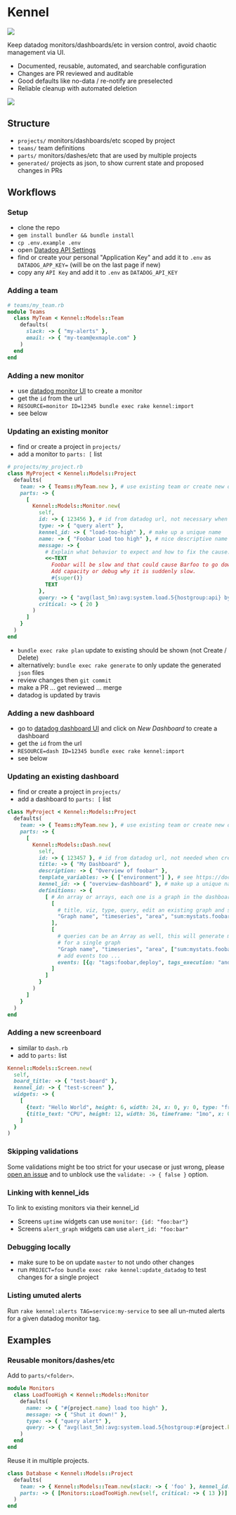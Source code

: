 # Kennel

![](github/cage.jpg?raw=true)

Keep datadog monitors/dashboards/etc in version control, avoid chaotic management via UI.

 - Documented, reusable, automated, and searchable configuration
 - Changes are PR reviewed and auditable
 - Good defaults like no-data / re-notify are preselected
 - Reliable cleanup with automated deletion

![](github/screen.png?raw=true)

## Structure

 - `projects/` monitors/dashboards/etc scoped by project
 - `teams/` team definitions
 - `parts/` monitors/dashes/etc that are used by multiple projects
 - `generated/` projects as json, to show current state and proposed changes in PRs

## Workflows

### Setup
 - clone the repo
 - `gem install bundler && bundle install`
 - `cp .env.example .env`
 - open [Datadog API Settings](https://app.datadoghq.com/account/settings#api)
 - find or create your personal "Application Key" and add it to `.env` as `DATADOG_APP_KEY=` (will be on the last page if new)
 - copy any `API Key` and add it to `.env` as `DATADOG_API_KEY`

### Adding a team

```Ruby
# teams/my_team.rb
module Teams
  class MyTeam < Kennel::Models::Team
    defaults(
      slack: -> { "my-alerts" },
      email: -> { "my-team@exmaple.com" }
    )
  end
end
```

### Adding a new monitor
 - use [datadog monitor UI](https://app.datadoghq.com/monitors#create/metric) to create a monitor
 - get the `id` from the url
 - `RESOURCE=monitor ID=12345 bundle exec rake kennel:import`
 - see below

### Updating an existing monitor
 - find or create a project in `projects/`
 - add a monitor to `parts: [` list
  ```Ruby
  # projects/my_project.rb
  class MyProject < Kennel::Models::Project
    defaults(
      team: -> { Teams::MyTeam.new }, # use existing team or create new one in teams/
      parts: -> {
        [
          Kennel::Models::Monitor.new(
            self,
            id: -> { 123456 }, # id from datadog url, not necessary when creating a new monitor
            type: -> { "query alert" },
            kennel_id: -> { "load-too-high" }, # make up a unique name
            name: -> { "Foobar Load too high" }, # nice descriptive name that will show up in alerts and emails
            message: -> {
              # Explain what behavior to expect and how to fix the cause. Use #{super()} to add team notifications.
              <<~TEXT
                Foobar will be slow and that could cause Barfoo to go down.
                Add capacity or debug why it is suddenly slow.
                #{super()}
              TEXT
            },
            query: -> { "avg(last_5m):avg:system.load.5{hostgroup:api} by {pod} > #{critical}" }, # replace actual value with #{critical} to keep them in sync
            critical: -> { 20 }
          )
        ]
      }
    )
  end
  ```
 - `bundle exec rake plan` update to existing should be shown (not Create / Delete)
 - alternatively: `bundle exec rake generate` to only update the generated `json` files
 - review changes then `git commit`
 - make a PR ... get reviewed ... merge
 - datadog is updated by travis

### Adding a new dashboard
 - go to [datadog dashboard UI](https://app.datadoghq.com/dash/list) and click on _New Dashboard_ to create a dashboard
 - get the `id` from the url
 - `RESOURCE=dash ID=12345 bundle exec rake kennel:import`
 - see below

### Updating an existing dashboard
 - find or create a project in `projects/`
 - add a dashboard to `parts: [` list
  ```Ruby
  class MyProject < Kennel::Models::Project
    defaults(
      team: -> { Teams::MyTeam.new }, # use existing team or create new one in teams/
      parts: -> {
        [
          Kennel::Models::Dash.new(
            self,
            id: -> { 123457 }, # id from datadog url, not needed when creating a new dashboard
            title: -> { "My Dashboard" },
            description: -> { "Overview of foobar" },
            template_variables: -> { ["environment"] }, # see https://docs.datadoghq.com/api/?lang=ruby#timeboards
            kennel_id: -> { "overview-dashboard" }, # make up a unique name
            definitions: -> {
              [ # An array or arrays, each one is a graph in the dashboard, alternatively a hash for finer control
                [
                  # title, viz, type, query, edit an existing graph and see the json definition
                  "Graph name", "timeseries", "area", "sum:mystats.foobar{$environment}"
                ],
                [
                  # queries can be an Array as well, this will generate multiple requests
                  # for a single graph
                  "Graph name", "timeseries", "area", ["sum:mystats.foobar{$environment}", "sum:mystats.success{$environment}"],
                  # add events too ...
                  events: [{q: "tags:foobar,deploy", tags_execution: "and"}]
                ]
              ]
            }
          )
        ]
      }
    )
  end
 ```

### Adding a new screenboard
 - similar to `dash.rb`
 - add to `parts:` list
  ```Ruby
  Kennel::Models::Screen.new(
    self,
    board_title: -> { "test-board" },
    kennel_id: -> { "test-screen" },
    widgets: -> {
      [
        {text: "Hello World", height: 6, width: 24, x: 0, y: 0, type: "free_text"},
        {title_text: "CPU", height: 12, width: 36, timeframe: "1mo", x: 0, y: 6, type: "timeseries", tile_def: {viz: "timeseries", requests: [{q: "avg:system.cpu.user{*}", type: "line"}]}}
      ]
    }
  )
 ```

### Skipping validations

Some validations might be too strict for your usecase or just wrong, please [open an issue](https://github.com/grosser/kennel/issues) and
to unblock use the `validate: -> { false }` option.

### Linking with kennel_ids

To link to existing monitors via their kennel_id

 - Screens `uptime` widgets can use `monitor: {id: "foo:bar"}`
 - Screens `alert_graph` widgets can use `alert_id: "foo:bar"`

### Debugging locally

 - make sure to be on update `master` to not undo other changes
 - run `PROJECT=foo bundle exec rake kennel:update_datadog` to test changes for a single project

### Listing umuted alerts

Run `rake kennel:alerts TAG=service:my-service` to see all un-muted alerts for a given datadog monitor tag.

## Examples

### Reusable monitors/dashes/etc

Add to `parts/<folder>`.

```Ruby
module Monitors
  class LoadTooHigh < Kennel::Models::Monitor
    defaults(
      name: -> { "#{project.name} load too high" },
      message: -> { "Shut it down!" },
      type: -> { "query alert" },
      query: -> { "avg(last_5m):avg:system.load.5{hostgroup:#{project.kennel_id}} by {pod} > #{critical}" }
    )
  end
end
```

Reuse it in multiple projects.

```Ruby
class Database < Kennel::Models::Project
  defaults(
    team: -> { Kennel::Models::Team.new(slack: -> { 'foo' }, kennel_id: -> { 'foo' }) },
    parts: -> { [Monitors::LoadTooHigh.new(self, critical: -> { 13 })] }
  )
end
```
